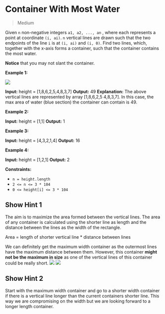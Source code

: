 # Container With Most Water

> Medium

Given `n` non-negative integers `a1, a2, ..., an` , where each represents a
point at coordinate `(i, ai)`. `n` vertical lines are drawn such that the two
endpoints of the line `i` is at `(i, ai)` and `(i, 0)`. Find two lines, which,
together with the x-axis forms a container, such that the container contains
the most water.

**Notice** that you may not slant the container.

**Example 1:**

![](https://s3-lc-upload.s3.amazonaws.com/uploads/2018/07/17/question_11.jpg)

**Input:** height = \[1,8,6,2,5,4,8,3,7\]
**Output:** 49
**Explanation:** The above vertical lines are represented by array \[1,8,6,2,5
4,8,3,7\]. In this case, the max area of water (blue section) the container
can contain is 49.

**Example 2:**

**Input:** height = \[1,1\]
**Output:** 1

**Example 3:**

**Input:** height = \[4,3,2,1,4\]
**Output:** 16

**Example 4:**

**Input:** height = \[1,2,1\]
**Output:** 2

**Constraints:**

- `n = height.length`
- `2 <= n <= 3 * 104`
- `0 <= height[i] <= 3 * 104`

## Show Hint 1

The aim is to maximize the area formed between the vertical lines. The area of any container is calculated using the shorter line as length and the distance between the lines as the width of the rectangle.

Area = length of shorter vertical line \* distance between lines

We can definitely get the maximum width container as the outermost lines have
the maximum distance between them. However, this container **might not be the
maximum in size** as one of the vertical lines of this container could be
really short.
![](https://assets.leetcode.com/uploads/2019/10/20/hint_water_trap_1.png)
![](https://assets.leetcode.com/uploads/2019/10/20/hint_water_trap_2.png)

## Show Hint 2

Start with the maximum width container and go to a shorter width container if there is a vertical line longer than the current containers shorter line. This way we are compromising on the width but we are looking forward to a longer length container.
